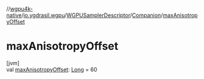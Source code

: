 //[wgpu4k-native](../../../../index.md)/[io.ygdrasil.wgpu](../../index.md)/[WGPUSamplerDescriptor](../index.md)/[Companion](index.md)/[maxAnisotropyOffset](max-anisotropy-offset.md)

# maxAnisotropyOffset

[jvm]\
val [maxAnisotropyOffset](max-anisotropy-offset.md): [Long](https://kotlinlang.org/api/core/kotlin-stdlib/kotlin/-long/index.html) = 60
